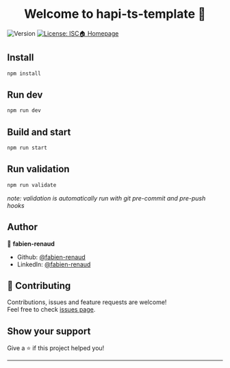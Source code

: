 <h1 align="center">Welcome to hapi-ts-template 👋</h1>
<p>
  <img alt="Version" src="https://img.shields.io/badge/version-1.0.0-blue.svg?cacheSeconds=2592000" />
  <a href="https://github.com/fabien-renaud/hapi-ts-template/blob/master/LICENSE" target="_blank">
    <img alt="License: ISC" src="https://img.shields.io/github/license/fabien-renaud/hapi-ts-template
  </a>
</p>

> Template for Hapi Typescript server

### 🏠 [Homepage](https://github.com/fabien-renaud/hapi-ts-template#readme)

## Install

```sh
npm install
```

## Run dev

```sh
npm run dev
```

## Build and start

```sh
npm run start
```

## Run validation

```sh
npm run validate
```
*note: validation is automatically run with git pre-commit and pre-push hooks*

## Author

👤 **fabien-renaud**

* Github: [@fabien-renaud](https://github.com/fabien-renaud)
* LinkedIn: [@fabien-renaud](https://linkedin.com/in/fabien-renaud)

## 🤝 Contributing

Contributions, issues and feature requests are welcome!<br />Feel free to check [issues page](https://github.com/fabien-renaud/hapi-ts-template/issues). 

## Show your support

Give a ⭐️ if this project helped you!

***
